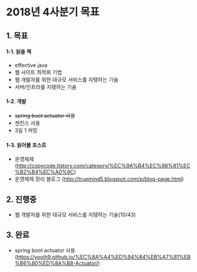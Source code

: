 # 2018년 4사분기 목표

## 1. 목표
#### 1-1. 읽을 책
- effective java
- 웹 사이트 최적화 기법
- 웹 개발자를 위한 대규모 서비스를 지탱하는 기술
- 서버/인프라를 지탱하는 기술

#### 1-2. 개발
- ~~spring boot actuator 사용~~
- 젠킨스 사용
- 3일 1 커밋

#### 1-3. 읽어볼 포스트
- 운영체제 (http://copycode.tistory.com/category/%EC%9A%B4%EC%98%81%EC%B2%B4%EC%A0%9C)
- 운영체제 정리 블로그 (http://truemind5.blogspot.com/p/blog-page.html)

## 2. 진행중
- 웹 개발자를 위한 대규모 서비스를 지탱하는 기술(10/43)

## 3. 완료
- spring boot actuator 사용(https://yoojh9.github.io/%EC%8A%A4%ED%94%84%EB%A7%81%EB%B6%80%ED%8A%B8-Actuator/)
